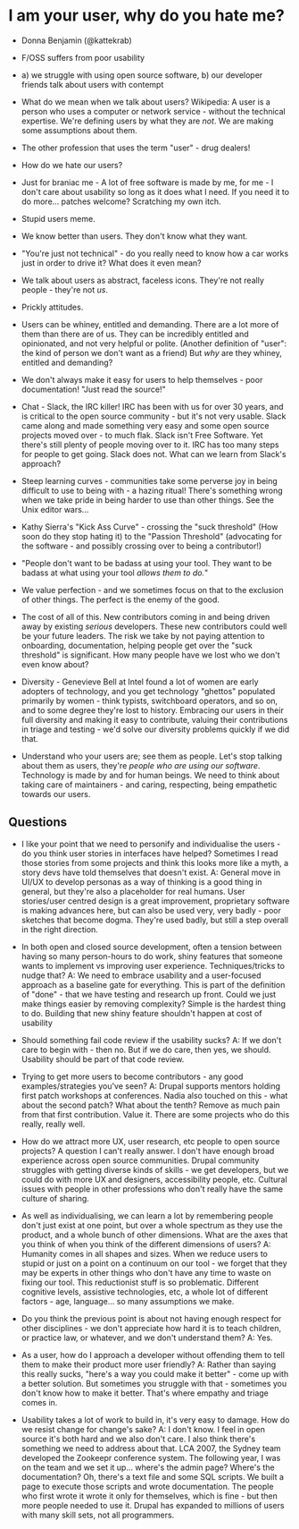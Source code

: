 I am your user, why do you hate me?
===================================

* Donna Benjamin (@kattekrab)

* F/OSS suffers from poor usability

* a) we struggle with using open source software, b) our developer friends talk about users with contempt

* What do we mean when we talk about users? Wikipedia: A user is a person who uses a computer or network service - without the technical expertise. We're defining users by what they are *not*. We are making some assumptions about them.

* The other profession that uses the term "user" - drug dealers!

* How do we hate our users?

* Just for braniac me - A lot of free software is made by me, for me - I don't care about usability so long as it does what I need. If you need it to do more... patches welcome? Scratching my own itch.

* Stupid users meme.

* We know better than users. They don't know what they want.

* "You're just not technical" - do you really need to know how a car works just in order to drive it? What does it even mean?

* We talk about users as abstract, faceless icons. They're not really people - they're not *us*.

* Prickly attitudes.

* Users can be whiney, entitled and demanding. There are a lot more of them than there are of us. They can be incredibly entitled and opinionated, and not very helpful or polite. (Another definition of "user": the kind of person we don't want as a friend) But *why* are they whiney, entitled and demanding?

* We don't always make it easy for users to help themselves - poor documentation! "Just read the source!"

* Chat - Slack, the IRC killer! IRC has been with us for over 30 years, and is critical to the open source community - but it's not very usable. Slack came along and made something very easy and some open source projects moved over - to much flak. Slack isn't Free Software. Yet there's still plenty of people moving over to it. IRC has too many steps for people to get going. Slack does not. What can we learn from Slack's approach?

* Steep learning curves - communities take some perverse joy in being difficult to use to being with - a hazing ritual! There's something wrong when we take pride in being harder to use than other things. See the Unix editor wars...

* Kathy Sierra's "Kick Ass Curve" - crossing the "suck threshold" (How soon do they stop hating it) to the "Passion Threshold" (advocating for the software - and possibly crossing over to being a contributor!)

* "People don't want to be badass at using your tool. They want to be badass at what using your tool *allows them to do.*"

* We value perfection - and we sometimes focus on that to the exclusion of other things. The perfect is the enemy of the good.

* The cost of all of this. New contributors coming in and being driven away by existing *serious* developers. These new contributors could well be your future leaders. The risk we take by not paying attention to onboarding, documentation, helping people get over the "suck threshold" is significant. How many people have we lost who we don't even know about?

* Diversity - Genevieve Bell at Intel found a lot of women are early adopters of technology, and you get technology "ghettos" populated primarily by women - think typists, switchboard operators, and so on, and to some degree they're lost to history. Embracing our users in their full diversity and making it easy to contribute, valuing their contributions in triage and testing - we'd solve our diversity problems quickly if we did that.

* Understand who your users are; see them as people. Let's stop talking about them as users, they're *people who are using our software*. Technology is made by and for human beings. We need to think about taking care of maintainers - and caring, respecting, being empathetic towards our users.

Questions
---------

* I like your point that we need to personify and individualise the users - do you think user stories in interfaces have helped? Sometimes I read those stories from some projects and think this looks more like a myth, a story devs have told themselves that doesn't exist. A: General move in UI/UX to develop personas as a way of thinking is a good thing in general, but they're also a placeholder for real humans. User stories/user centred design is a great improvement, proprietary software is making advances here, but can also be used very, very badly - poor sketches that become dogma. They're used badly, but still a step overall in the right direction.

* In both open and closed source development, often a tension between having so many person-hours to do work, shiny features that someone wants to implement vs improving user experience. Techniques/tricks to nudge that? A: We need to embrace usability and a user-focused approach as a baseline gate for everything. This is part of the definition of "done" - that we have testing and research up front. Could we just make things easier by removing complexity? Simple is the hardest thing to do. Building that new shiny feature shouldn't happen at cost of usability

* Should something fail code review if the usability sucks? A: If we don't care to begin with - then no. But if we do care, then yes, we should. Usability should be part of that code review.

* Trying to get more users to become contributors - any good examples/strategies you've seen? A: Drupal supports mentors holding first patch workshops at conferences. Nadia also touched on this - what about the second patch? What about the tenth? Remove as much pain from that first contribution. Value it. There are some projects who do this really, really well.

* How do we attract more UX, user research, etc people to open source projects? A question I can't really answer. I don't have enough broad experience across open source communities. Drupal community struggles with getting diverse kinds of skills - we get developers, but we could do with more UX and designers, accessibility people, etc. Cultural issues with people in other professions who don't really have the same culture of sharing.

* As well as individualising, we can learn a lot by remembering people don't just exist at one point, but over a whole spectrum as they use the product, and a whole bunch of other dimensions. What are the axes that you think of when you think of the different dimensions of users? A: Humanity comes in all shapes and sizes. When we reduce users to stupid or just on a point on a continuum on our tool - we forget that they may be experts in other things who don't have any time to waste on fixing our tool. This reductionist stuff is so problematic. Different cognitive levels, assistive technologies, etc, a whole lot of different factors - age, language... so many assumptions we make.

* Do you think the previous point is about not having enough respect for other disciplines - we don't appreciate how hard it is to teach children, or practice law, or whatever, and we don't understand them? A: Yes.

* As a user, how do I approach a developer without offending them to tell them to make their product more user friendly? A: Rather than saying this really sucks, "here's a way you could make it better" - come up with a better solution. But sometimes you struggle with that - sometimes you don't know how to make it better. That's where empathy and triage comes in.

* Usability takes a lot of work to build in, it's very easy to damage. How do we resist change for change's sake? A: I don't know. I feel in open source it's both hard and we also don't care. I also think there's something we need to address about that. LCA 2007, the Sydney team developed the Zookeepr conference system. The following year, I was on the team and we set it up... where's the admin page? Where's the documentation? Oh, there's a text file and some SQL scripts. We built a page to execute those scripts and wrote documentation. The people who first wrote it wrote it only for themselves, which is fine - but then more people needed to use it. Drupal has expanded to millions of users with many skill sets, not all programmers.
